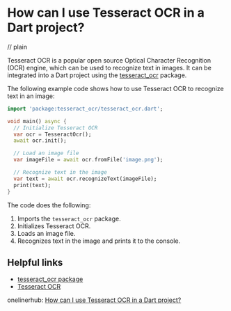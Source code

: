 # How can I use Tesseract OCR in a Dart project?
// plain

Tesseract OCR is a popular open source Optical Character Recognition (OCR) engine, which can be used to recognize text in images. It can be integrated into a Dart project using the [tesseract_ocr](https://pub.dev/packages/tesseract_ocr) package.

The following example code shows how to use Tesseract OCR to recognize text in an image:

```dart
import 'package:tesseract_ocr/tesseract_ocr.dart';

void main() async {
  // Initialize Tesseract OCR
  var ocr = TesseractOcr();
  await ocr.init();

  // Load an image file
  var imageFile = await ocr.fromFile('image.png');

  // Recognize text in the image
  var text = await ocr.recognizeText(imageFile);
  print(text);
}
```

The code does the following:

1. Imports the `tesseract_ocr` package.
2. Initializes Tesseract OCR.
3. Loads an image file.
4. Recognizes text in the image and prints it to the console.

## Helpful links

- [tesseract_ocr package](https://pub.dev/packages/tesseract_ocr)
- [Tesseract OCR](https://github.com/tesseract-ocr/tesseract)

onelinerhub: [How can I use Tesseract OCR in a Dart project?](https://onelinerhub.com/tesseract-ocr/how-can-i-use-tesseract-ocr-in-a-dart-project)